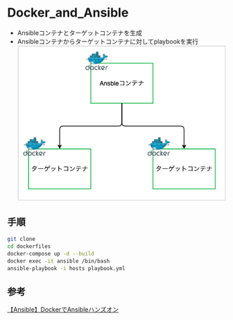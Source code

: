 # Docker_and_Ansible
- Ansibleコンテナとターゲットコンテナを生成
- Ansibleコンテナからターゲットコンテナに対してplaybookを実行
![img](./img.png)

## 手順
```bash
git clone 
cd dockerfiles
docker-compose up -d --build
docker exec -it ansible /bin/bash
ansible-playbook -i hosts playbook.yml
```

## 参考
[【Ansible】DockerでAnsibleハンズオン](https://qiita.com/knaot0/items/39eeefa5de652b857372)
